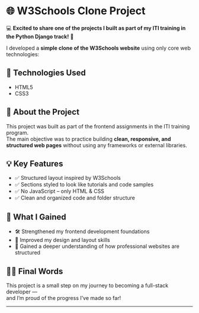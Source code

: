 
# 🌐 W3Schools Clone Project

💻 **Excited to share one of the projects I built as part of my ITI training in the Python Django track!** 🚀

I developed a **simple clone of the W3Schools website** using only core web technologies:

## 🔧 Technologies Used
- HTML5  
- CSS3

## 📘 About the Project

This project was built as part of the frontend assignments in the ITI training program.  
The main objective was to practice building **clean, responsive, and structured web pages** without using any frameworks or external libraries.

## 💡 Key Features

- ✅ Structured layout inspired by W3Schools  
- ✅ Sections styled to look like tutorials and code samples  
- ✅ No JavaScript – only HTML & CSS  
- ✅ Clean and organized code and folder structure

## 📂 What I Gained

- 🛠️ Strengthened my frontend development foundations  
- 🎨 Improved my design and layout skills  
- 🧠 Gained a deeper understanding of how professional websites are structured

## 👩‍💻 Final Words

This project is a small step on my journey to becoming a full-stack developer —  
and I’m proud of the progress I’ve made so far!

---
